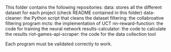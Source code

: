 This folder contains the following repositories:
data: stores all the different dataset for each project (check README contained in this folder)
data-cleaner: the Python script that cleans the dataset
filtering: the collabroative filtering program
mcts: the implementation of UCT
nn-reward-function: the code for training the neural network
results-calculator: the code to calculate the results 
riot-games-api-scraper: the code for the data collection tool

Each program must be validated correctly to work. 